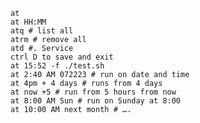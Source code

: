 	at
	at HH:MM 
	atq # list all 
	atrm # remove all 
	atd #. Service
	ctrl D to save and exit
	at 15:52 -f ./test.sh
	at 2:40 AM 072223 # run on date and time
	at 4pm + 4 days # runs from 4 days
	at now +5 # run from 5 hours from now
	at 8:00 AM Sun # run on Sunday at 8:00
	at 10:00 AM next month # ….
